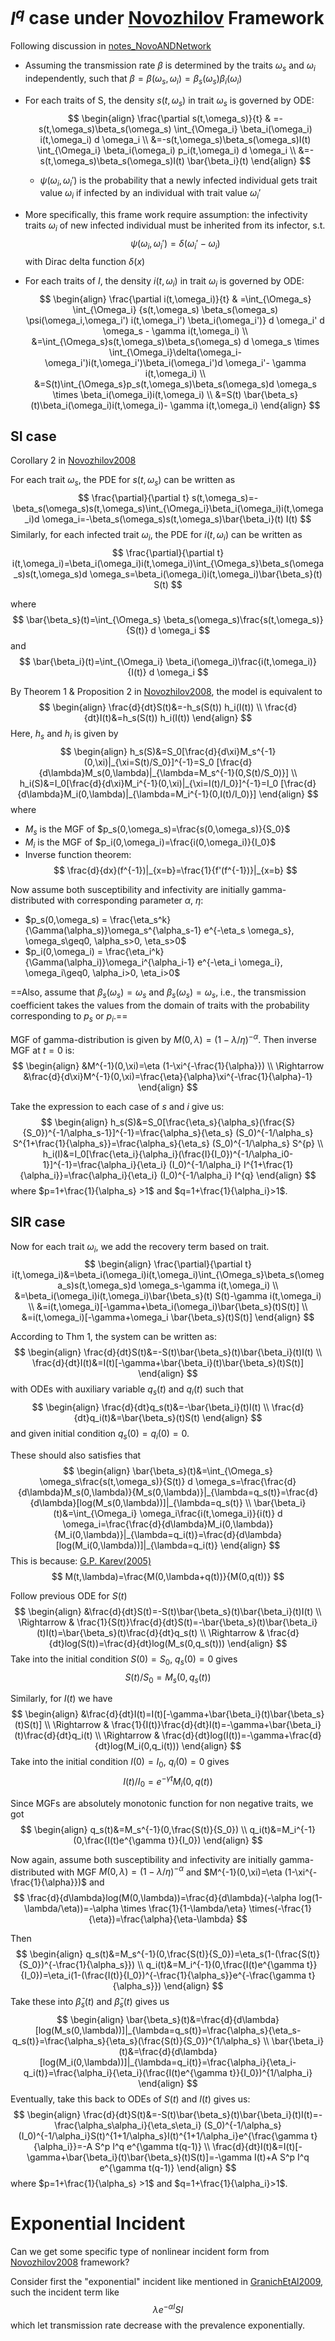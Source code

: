# $I^q$ case under [Novozhilov](Novozhilov2008.pdf) Framework

Following discussion in [notes_NovoANDNetwork](notes_NovoANDNetwork.Rmd)
-  Assuming the transmission rate $\beta$ is determined by the traits $\omega_s$ and $\omega_i$ independently, such that $\beta=\beta(\omega_s,\omega_i)=\beta_s(\omega_s) \beta_i(\omega_i)$
-   For each traits of S, the density $s(t,\omega_s)$ in trait $\omega_s$ is governed by ODE:
	$$
	\begin{align}
	    \frac{\partial s(t,\omega_s)}{t} & =-s(t,\omega_s)\beta_s(\omega_s) \int_{\Omega_i} \beta_i(\omega_i) i(t,\omega_i) d \omega_i
	    \\
	    &=-s(t,\omega_s)\beta_s(\omega_s)I(t) \int_{\Omega_i} \beta_i(\omega_i) p_i(t,\omega_i) d \omega_i
	    \\
	    &=-s(t,\omega_s)\beta_s(\omega_s)I(t) \bar{\beta_i}(t)
    \end{align}
    $$

	- $\psi(\omega_i,\omega_i')$ is the probability that a newly infected individual gets trait value $\omega_i$ if infected by an individual with trait value $\omega_i'$

- More specifically, this frame work require assumption: the infectivity traits $\omega_i$ of new infected individual must be inherited from its infector, s.t. 
	$$
	\psi(\omega_i,\omega_i')=\delta(\omega_i'-\omega_i)
	$$
with Dirac delta function $\delta(x)$
-   For each traits of $I$, the density $i(t,\omega_i)$ in trait $\omega_i$ is governed by ODE:
$$
\begin{align}
	\frac{\partial i(t,\omega_i)}{t} & =\int_{\Omega_s} \int_{\Omega_i} {s(t,\omega_s) \beta_s(\omega_s) \psi(\omega_i,\omega_i') i(t,\omega_i') \beta_i(\omega_i')} d \omega_i' d \omega_s - \gamma i(t,\omega_i)
	\\
	&=\int_{\Omega_s}s(t,\omega_s)\beta_s(\omega_s) d \omega_s \times \int_{\Omega_i}\delta(\omega_i-\omega_i')i(t,\omega_i')\beta_i(\omega_i')d \omega_i'- \gamma i(t,\omega_i)
	\\
	&=S(t)\int_{\Omega_s}p_s(t,\omega_s)\beta_s(\omega_s)d \omega_s \times \beta_i(\omega_i)i(t,\omega_i)
	\\
	&=S(t) \bar{\beta_s}(t)\beta_i(\omega_i)i(t,\omega_i)- \gamma i(t,\omega_i)
\end{align}
$$

## SI case
Corollary 2 in [Novozhilov2008](Novozhilov2008.pdf)

For each trait $\omega_s$, the PDE for $s(t,\omega_s)$ can be written as
$$
\frac{\partial}{\partial t} s(t,\omega_s)=-\beta_s(\omega_s)s(t,\omega_s)\int_{\Omega_i}\beta_i(\omega_i)i(t,\omega_i)d \omega_i=-\beta_s(\omega_s)s(t,\omega_s)\bar{\beta_i}(t) I(t)
$$
Similarly, for each infected trait $\omega_i$, the PDE for $i(t,\omega_i)$ can be written as 
$$
\frac{\partial}{\partial t} i(t,\omega_i)=\beta_i(\omega_i)i(t,\omega_i)\int_{\Omega_s}\beta_s(\omega_s)s(t,\omega_s)d \omega_s=\beta_i(\omega_i)i(t,\omega_i)\bar{\beta_s}(t) S(t)
$$

where 
$$
\bar{\beta_s}(t)=\int_{\Omega_s} \beta_s(\omega_s)\frac{s(t,\omega_s)}{S(t)} d \omega_i
$$
and
$$
\bar{\beta_i}(t)=\int_{\Omega_i} \beta_i(\omega_i)\frac{i(t,\omega_i)}{I(t)} d \omega_i
$$

By Theorem 1 & Proposition 2 in [Novozhilov2008](Novozhilov2008.pdf), the model is equivalent to 
$$
\begin{align}
	\frac{d}{dt}S(t)&=-h_s(S(t)) h_i(I(t)) 
	\\
	\frac{d}{dt}I(t)&=h_s(S(t)) h_i(I(t))
\end{align}
$$
Here, $h_s$ and $h_i$ is given by 
$$
\begin{align}
	h_s(S)&=S_0[\frac{d}{d\xi}M_s^{-1}(0,\xi)|_{\xi=S(t)/S_0}]^{-1}=S_0 [\frac{d}{d\lambda}M_s(0,\lambda)|_{\lambda=M_s^{-1}(0,S(t)/S_0)}]
	\\
	h_i(S)&=I_0[\frac{d}{d\xi}M_i^{-1}(0,\xi)|_{\xi=I(t)/I_0}]^{-1}=I_0 [\frac{d}{d\lambda}M_i(0,\lambda)|_{\lambda=M_i^{-1}(0,I(t)/I_0)}]
\end{align}
$$
where
- $M_s$ is the MGF of $p_s(0,\omega_s)=\frac{s(0,\omega_s)}{S_0}$
- $M_i$ is the MGF of $p_i(0,\omega_i)=\frac{i(0,\omega_i)}{I_0}$
- Inverse function theorem: 
$$
\frac{d}{dx}(f^{-1})|_{x=b}=\frac{1}{f'(f^{-1})}|_{x=b}
$$

Now assume both susceptibility and infectivity are initially gamma-distributed with corresponding parameter $\alpha$, $\eta$:
- $p_s(0,\omega_s) = \frac{\eta_s^k}{\Gamma(\alpha_s)}\omega_s^{\alpha_s-1} e^{-\eta_s \omega_s}, \omega_s\geq0, \alpha_s>0, \eta_s>0$
- $p_i(0,\omega_i) = \frac{\eta_i^k}{\Gamma(\alpha_i)}\omega_i^{\alpha_i-1} e^{-\eta_i \omega_i}, \omega_i\geq0, \alpha_i>0, \eta_i>0$

==Also, assume that $\beta_s(\omega_s) = \omega_s$ and $\beta_s(\omega_s)=\omega_s$, i.e., the transmission coefficient
takes the values from the domain of traits with the probability corresponding to $p_s$ or $p_i$.==

MGF of gamma-distribution is given by $M(0,\lambda)=(1-\lambda/\eta)^{-\alpha}$. Then inverse MGF at $t=0$ is:
$$
\begin{align}
	&M^{-1}(0,\xi)=\eta (1-\xi^{-\frac{1}{\alpha}})
	\\
	\Rightarrow &\frac{d}{d\xi}M^{-1}(0,\xi)=\frac{\eta}{\alpha}\xi^{-\frac{1}{\alpha}-1}
\end{align}
$$

Take the expression to each case of $s$ and $i$ give us:
$$
\begin{align}
	h_s(S)&=S_0[\frac{\eta_s}{\alpha_s}(\frac{S}{S_0})^{-1/\alpha_s-1}]^{-1}=\frac{\alpha_s}{\eta_s} (S_0)^{-1/\alpha_s} S^{1+\frac{1}{\alpha_s}}=\frac{\alpha_s}{\eta_s} (S_0)^{-1/\alpha_s} S^{p}
\\
	h_i(I)&=I_0[\frac{\eta_i}{\alpha_i}(\frac{I}{I_0})^{-1/\alpha_i0-1}]^{-1}=\frac{\alpha_i}{\eta_i} (I_0)^{-1/\alpha_i} I^{1+\frac{1}{\alpha_i}}=\frac{\alpha_i}{\eta_i} (I_0)^{-1/\alpha_i} I^{q}
\end{align}
$$
where $p=1+\frac{1}{\alpha_s} >1$ and $q=1+\frac{1}{\alpha_i}>1$.

## SIR case
Now for each trait $\omega_i$, we add the recovery term based on trait.
$$
\begin{align}
	\frac{\partial}{\partial t} i(t,\omega_i)&=\beta_i(\omega_i)i(t,\omega_i)\int_{\Omega_s}\beta_s(\omega_s)s(t,\omega_s)d \omega_s-\gamma i(t,\omega_i)
	\\
	&=\beta_i(\omega_i)i(t,\omega_i)\bar{\beta_s}(t) S(t)-\gamma i(t,\omega_i)
	\\
	&=i(t,\omega_i)[-\gamma+\beta_i(\omega_i)\bar{\beta_s}(t)S(t)]
	\\
	&=i(t,\omega_i)[-\gamma+\omega_i \bar{\beta_s}(t)S(t)]
\end{align}
$$

According to Thm 1, the system can be written as:
$$
\begin{align}
	\frac{d}{dt}S(t)&=-S(t)\bar{\beta_s}(t)\bar{\beta_i}(t)I(t)
	\\
	\frac{d}{dt}I(t)&=I(t)[-\gamma+\bar{\beta_i}(t)\bar{\beta_s}(t)S(t)]
\end{align}
$$
with ODEs with auxiliary variable $q_s(t)$ and $q_i(t)$ such that 
$$
\begin{align}
	\frac{d}{dt}q_s(t)&=-\bar{\beta_i}(t)I(t)
	\\
	\frac{d}{dt}q_i(t)&=\bar{\beta_s}(t)S(t)
\end{align}
$$
and given initial condition $q_s(0)=q_i(0)=0$.

These should also satisfies that 
$$
\begin{align}
	\bar{\beta_s}(t)&=\int_{\Omega_s} \omega_s\frac{s(t,\omega_s)}{S(t)} d \omega_s=\frac{\frac{d}{d\lambda}M_s(0,\lambda)}{M_s(0,\lambda)}|_{\lambda=q_s(t)}=\frac{d}{d\lambda}[log(M_s(0,\lambda))]|_{\lambda=q_s(t)}
	\\
	\bar{\beta_i}(t)&=\int_{\Omega_i} \omega_i\frac{i(t,\omega_i)}{i(t)} d \omega_i=\frac{\frac{d}{d\lambda}M_i(0,\lambda)}{M_i(0,\lambda)}|_{\lambda=q_i(t)}=\frac{d}{d\lambda}[log(M_i(0,\lambda))]|_{\lambda=q_i(t)}
\end{align}
$$
This is because: [G.P. Karev(2005)](https://www.aimsciences.org/article/doi/10.3934/proc.2005.2005.487)
$$
M(t,\lambda)=\frac{M(0,\lambda+q(t))}{M(0,q(t))}
$$

Follow previous ODE for $S(t)$
$$
\begin{align}
	&\frac{d}{dt}S(t)=-S(t)\bar{\beta_s}(t)\bar{\beta_i}(t)I(t)
	\\
	\Rightarrow & \frac{1}{S(t)}\frac{d}{dt}S(t)=-\bar{\beta_s}(t)\bar{\beta_i}(t)I(t)=\bar{\beta_s}(t)\frac{d}{dt}q_s(t)
	\\
	\Rightarrow & \frac{d}{dt}log(S(t))=\frac{d}{dt}log(M_s(0,q_s(t)))
\end{align}
$$
Take into the initial condition $S(0)=S_0$, $q_s(0)=0$ gives
$$
S(t)/S_0=M_s(0,q_s(t))
$$

Similarly, for $I(t)$ we have
$$
\begin{align}
	&\frac{d}{dt}I(t)=I(t)[-\gamma+\bar{\beta_i}(t)\bar{\beta_s}(t)S(t)]
	\\
	\Rightarrow & \frac{1}{I(t)}\frac{d}{dt}I(t)=-\gamma+\bar{\beta_i}(t)\frac{d}{dt}q_i(t)
	\\
	\Rightarrow & \frac{d}{dt}log(I(t))=-\gamma+\frac{d}{dt}log(M_i(0,q_i(t)))
\end{align}
$$
Take into the initial condition $I(0)=I_0$, $q_i(0)=0$ gives
$$
I(t)/I_0=e^{-\gamma t}M_i(0,q(t))
$$

Since MGFs are absolutely monotonic function for non negative traits, we got
$$
\begin{align}
	q_s(t)&=M_s^{-1}(0,\frac{S(t)}{S_0})
	\\
	q_i(t)&=M_i^{-1}(0,\frac{I(t)e^{\gamma t}}{I_0})
\end{align}
$$

Now again, assume both susceptibility and infectivity are initially gamma-distributed with MGF $M(0,\lambda)=(1-\lambda/\eta)^{-\alpha}$ and $M^{-1}(0,\xi)=\eta (1-\xi^{-\frac{1}{\alpha}})$
and
$$
\frac{d}{d\lambda}log(M(0,\lambda))=\frac{d}{d\lambda}(-\alpha log(1-\lambda/\eta))=-\alpha \times \frac{1}{1-\lambda/\eta} \times(-\frac{1}{\eta})=\frac{\alpha}{\eta-\lambda}
$$

Then
$$
\begin{align}
	q_s(t)&=M_s^{-1}(0,\frac{S(t)}{S_0})=\eta_s(1-(\frac{S(t)}{S_0})^{-\frac{1}{\alpha_s}})
	\\
	q_i(t)&=M_i^{-1}(0,\frac{I(t)e^{\gamma t}}{I_0})=\eta_i(1-(\frac{I(t)}{I_0})^{-\frac{1}{\alpha_s}}e^{-\frac{\gamma t}{\alpha_s}})
\end{align}
$$
Take these into $\bar\beta_s(t)$ and $\bar\beta_s(t)$ gives us 
$$
\begin{align}
	\bar{\beta_s}(t)&=\frac{d}{d\lambda}[log(M_s(0,\lambda))]|_{\lambda=q_s(t)}=\frac{\alpha_s}{\eta_s-q_s(t)}=\frac{\alpha_s}{\eta_s}(\frac{S(t)}{S_0})^{1/\alpha_s}
	\\
	\bar{\beta_i}(t)&=\frac{d}{d\lambda}[log(M_i(0,\lambda))]|_{\lambda=q_i(t)}=\frac{\alpha_i}{\eta_i-q_i(t)}=\frac{\alpha_i}{\eta_i}(\frac{I(t)e^{\gamma t}}{I_0})^{1/\alpha_i}
\end{align}
$$
Eventually, take this back to ODEs of $S(t)$ and $I(t)$ gives us:
$$
\begin{align}
	\frac{d}{dt}S(t)&=-S(t)\bar{\beta_s}(t)\bar{\beta_i}(t)I(t)=-\frac{\alpha_s\alpha_i}{\eta_s\eta_i}
	(S_0)^{-1/\alpha_s}(I_0)^{-1/\alpha_i}S(t)^{1+1/\alpha_s}I(t)^{1+1/\alpha_i}e^{\frac{\gamma t}{\alpha_i}}=-A S^p I^q e^{\gamma t(q-1)}
	\\
	\frac{d}{dt}I(t)&=I(t)[-\gamma+\bar{\beta_i}(t)\bar{\beta_s}(t)S(t)]=-\gamma I(t)+A S^p I^q e^{\gamma t(q-1)}
\end{align}
$$
where $p=1+\frac{1}{\alpha_s} >1$ and $q=1+\frac{1}{\alpha_i}>1$.

# Exponential Incident

Can we get some specific type of nonlinear incident form from [Novozhilov2008](refs/Novozhilov2008.pdf) framework?

Consider first the "exponential" incident like mentioned in [GranichEtAl2009](https://doi.org/10.1016/s0140-6736(08)61697-9), such the incident term like
$$
\lambda e^{-\alpha I}SI
$$
which let transmission rate decrease with the prevalence exponentially.